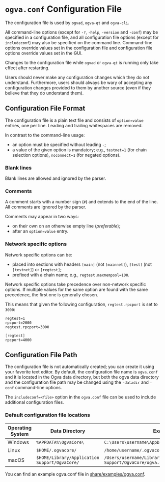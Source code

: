# `ogva.conf` Configuration File

The configuration file is used by `ogvad`, `ogva-qt` and `ogva-cli`.

All command-line options (except for `-?`, `-help`, `-version` and `-conf`) may be specified in a configuration file, and all configuration file options (except for `includeconf`) may also be specified on the command line. Command-line options override values set in the configuration file and configuration file options override values set in the GUI.

Changes to the configuration file while `ogvad` or `ogva-qt` is running only take effect after restarting.

Users should never make any configuration changes which they do not understand. Furthermore, users should always be wary of accepting any configuration changes provided to them by another source (even if they believe that they do understand them).

## Configuration File Format

The configuration file is a plain text file and consists of `option=value` entries, one per line. Leading and trailing whitespaces are removed.

In contrast to the command-line usage:
- an option must be specified without leading `-`;
- a value of the given option is mandatory; e.g., `testnet=1` (for chain selection options), `noconnect=1` (for negated options).

### Blank lines

Blank lines are allowed and ignored by the parser.

### Comments

A comment starts with a number sign (`#`) and extends to the end of the line. All comments are ignored by the parser.

Comments may appear in two ways:
- on their own on an otherwise empty line (_preferable_);
- after an `option=value` entry.

### Network specific options

Network specific options can be:
- placed into sections with headers `[main]` (not `[mainnet]`), `[test]` (not `[testnet]`) or `[regtest]`;
- prefixed with a chain name; e.g., `regtest.maxmempool=100`.

Network specific options take precedence over non-network specific options.
If multiple values for the same option are found with the same precedence, the
first one is generally chosen.

This means that given the following configuration, `regtest.rpcport` is set to `3000`:

```
regtest=1
rpcport=2000
regtest.rpcport=3000

[regtest]
rpcport=4000
```

## Configuration File Path

The configuration file is not automatically created; you can create it using your favorite text editor. By default, the configuration file name is `ogva.conf` and it is located in the Ogva data directory, but both the ogva data directory and the configuration file path may be changed using the `-datadir` and `-conf` command-line options.

The `includeconf=<file>` option in the `ogva.conf` file can be used to include additional configuration files.

### Default configuration file locations

Operating System | Data Directory | Example Path
-- | -- | --
Windows | `%APPDATA%\OgvaCore\` | `C:\Users\username\AppData\Roaming\OgvaCore\ogva.conf`
Linux | `$HOME/.ogvacore/` | `/home/username/.ogvacore/ogva.conf`
macOS | `$HOME/Library/Application Support/OgvaCore/` | `/Users/username/Library/Application Support/OgvaCore/ogva.conf`

You can find an example ogva.conf file in [share/examples/ogva.conf](../share/examples/ogva.conf).
